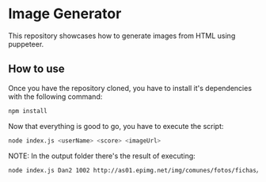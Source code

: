 # Image Generator

This repository showcases how to generate images from HTML using puppeteer.

## How to use

Once you have the repository cloned, you have to install it's dependencies with the following command:

```bash
npm install
```

Now that everything is good to go, you have to execute the script:

```bash
node index.js <userName> <score> <imageUrl>
```

NOTE: In the output folder there's the result of executing:

```bash
node index.js Dan2 1002 http://as01.epimg.net/img/comunes/fotos/fichas/equipos/large/3.png
```